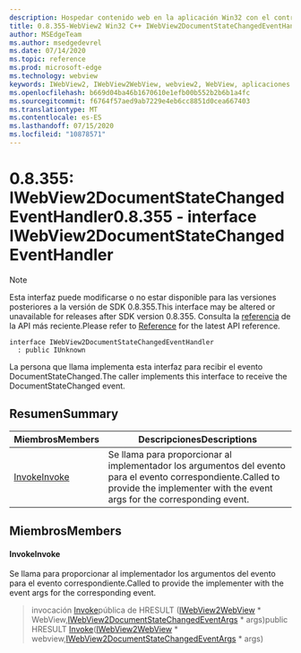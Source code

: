 ```yaml
---
description: Hospedar contenido web en la aplicación Win32 con el control Microsoft Edge WebView2
title: 0.8.355-WebView2 Win32 C++ IWebView2DocumentStateChangedEventHandler
author: MSEdgeTeam
ms.author: msedgedevrel
ms.date: 07/14/2020
ms.topic: reference
ms.prod: microsoft-edge
ms.technology: webview
keywords: IWebView2, IWebView2WebView, webview2, WebView, aplicaciones Win32, Win32, Edge
ms.openlocfilehash: b669d04ba46b1670610e1efb00b552b2b6b1a4fc
ms.sourcegitcommit: f6764f57aed9ab7229e4eb6cc8851d0cea667403
ms.translationtype: MT
ms.contentlocale: es-ES
ms.lasthandoff: 07/15/2020
ms.locfileid: "10878571"
---
```

# <span data-ttu-id="a5c50-104">0.8.355: IWebView2DocumentStateChangedEventHandler</span><span class="sxs-lookup"><span data-stu-id="a5c50-104">0.8.355 - interface IWebView2DocumentStateChangedEventHandler</span></span> 

> [!NOTE]
> <span data-ttu-id="a5c50-105">Esta interfaz puede modificarse o no estar disponible para las versiones posteriores a la versión de SDK 0.8.355.</span><span class="sxs-lookup"><span data-stu-id="a5c50-105">This interface may be altered or unavailable for releases after SDK version 0.8.355.</span></span> <span data-ttu-id="a5c50-106">Consulta la [referencia](../../../webview2-api-reference.md) de la API más reciente.</span><span class="sxs-lookup"><span data-stu-id="a5c50-106">Please refer to [Reference](../../../webview2-api-reference.md) for the latest API reference.</span></span>

```
interface IWebView2DocumentStateChangedEventHandler
  : public IUnknown
```

<span data-ttu-id="a5c50-107">La persona que llama implementa esta interfaz para recibir el evento DocumentStateChanged.</span><span class="sxs-lookup"><span data-stu-id="a5c50-107">The caller implements this interface to receive the DocumentStateChanged event.</span></span>

## <span data-ttu-id="a5c50-108">Resumen</span><span class="sxs-lookup"><span data-stu-id="a5c50-108">Summary</span></span>

 <span data-ttu-id="a5c50-109">Miembros</span><span class="sxs-lookup"><span data-stu-id="a5c50-109">Members</span></span>                        | <span data-ttu-id="a5c50-110">Descripciones</span><span class="sxs-lookup"><span data-stu-id="a5c50-110">Descriptions</span></span>
--------------------------------|---------------------------------------------
[<span data-ttu-id="a5c50-111">Invoke</span><span class="sxs-lookup"><span data-stu-id="a5c50-111">Invoke</span></span>](#invoke) | <span data-ttu-id="a5c50-112">Se llama para proporcionar al implementador los argumentos del evento para el evento correspondiente.</span><span class="sxs-lookup"><span data-stu-id="a5c50-112">Called to provide the implementer with the event args for the corresponding event.</span></span>

## <span data-ttu-id="a5c50-113">Miembros</span><span class="sxs-lookup"><span data-stu-id="a5c50-113">Members</span></span>

#### <span data-ttu-id="a5c50-114">Invoke</span><span class="sxs-lookup"><span data-stu-id="a5c50-114">Invoke</span></span> 

<span data-ttu-id="a5c50-115">Se llama para proporcionar al implementador los argumentos del evento para el evento correspondiente.</span><span class="sxs-lookup"><span data-stu-id="a5c50-115">Called to provide the implementer with the event args for the corresponding event.</span></span>

> <span data-ttu-id="a5c50-116">invocación [Invoke](#invoke)pública de HRESULT ([IWebView2WebView](IWebView2WebView.md) \* WebView,[IWebView2DocumentStateChangedEventArgs](IWebView2DocumentStateChangedEventArgs.md) \* args)</span><span class="sxs-lookup"><span data-stu-id="a5c50-116">public HRESULT [Invoke](#invoke)([IWebView2WebView](IWebView2WebView.md) \* webview,[IWebView2DocumentStateChangedEventArgs](IWebView2DocumentStateChangedEventArgs.md) \* args)</span></span>


